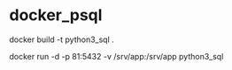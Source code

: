 # docker_psql

docker build -t python3_sql .


docker run -d -p 81:5432  -v /srv/app:/srv/app python3_sql
